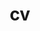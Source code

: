 ---
layout: cv
permalink: /cv/
title: cv
nav: true
nav_order: 2
cv_pdf: Bate_Resume_website_03_21_24_.pdf
description: Please view my CV below or click the PDF button to the right to download my resume.
toc:
  sidebar: left
---